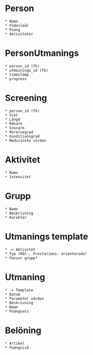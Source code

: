 # Person
    * Namn
    * Födesleår
    * Poäng
    * Aktiviteter
# PersonUtmanings
    * person_id (fk)
    * utmainings_id (fk)
    * timestamp
    * progress
# Screening
    * person_id (fk)
    * Vikt
    * Längd
    * Rökare
    * Snusare
    * Rörelsegrad
    * Konditionsgrad
    * Medicinska värden
# Aktivitet
    * Namn
    * Intensitet
# Grupp
    * Namn
    * Beskrivning
    * Karaktär
# Utmanings template
    * -> Aktivitet
    * Typ (Mål-, Prestations- orienterade)
    * Passar grupp?
# Utmaning
    * -> Template
    * Datum
    * Parameter värden
    * Beskrivning
    * Namn
    * Poängsats
# Belöning
    * Artikel
    * Poängnivå